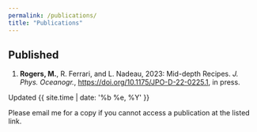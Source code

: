 ```yaml
---
permalink: /publications/
title: "Publications"
---
```


## Published

1. **Rogers, M.**, R. Ferrari, and L. Nadeau, 2023: Mid-depth Recipes. *J. Phys. Oceanogr.*, <https://doi.org/10.1175/JPO-D-22-0225.1>, in press. 


Updated {{ site.time | date: '%b %e, %Y' }}

Please email me for a copy if you cannot access a publication at the listed link.
